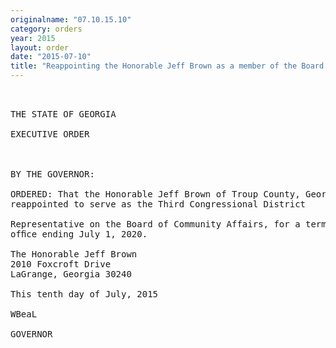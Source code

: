 ```yaml
---
originalname: "07.10.15.10"
category: orders
year: 2015
layout: order
date: "2015-07-10"
title: "Reappointing the Honorable Jeff Brown as a member of the Board of Community Affairs"
---
```

<pre>
 

THE STATE OF GEORGIA

EXECUTIVE ORDER

 

BY THE GOVERNOR:

ORDERED: That the Honorable Jeff Brown of Troup County, Georgia, is
reappointed to serve as the Third Congressional District

Representative on the Board of Community Affairs, for a term of
ofﬁce ending July 1, 2020.

The Honorable Jeff Brown
2010 Foxcroft Drive
LaGrange, Georgia 30240

This tenth day of July, 2015

WBeaL

GOVERNOR

 

 

</pre>
